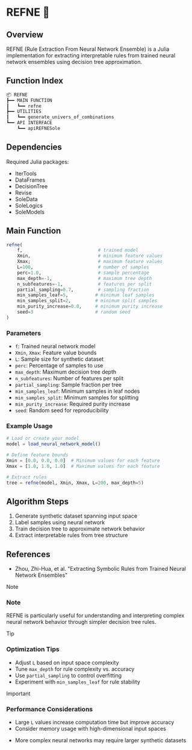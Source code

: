 # REFNE 🧠

## Overview

REFNE (Rule Extraction From Neural Network Ensemble) is a Julia implementation for extracting interpretable rules from trained neural network ensembles using decision tree approximation.

## Function Index

```.jl
📦 REFNE
┣━━ MAIN FUNCTION
┃   ┗━━ refne
┣━━ UTILITIES
┃   ┗━━ generate_univers_of_combinations
┗━━ API INTERFACE
    ┗━━ apiREFNESole
```

## Dependencies

Required Julia packages:
- IterTools
- DataFrames
- DecisionTree
- Revise
- SoleData
- SoleLogics
- SoleModels

## Main Function

```julia
refne(
    f,                            # trained model
    Xmin,                         # minimum feature values
    Xmax;                         # maximum feature values
    L=100,                        # number of samples
    perc=1.0,                     # sample percentage
    max_depth=-1,                 # maximum tree depth
    n_subfeatures=-1,             # features per split
    partial_sampling=0.7,         # sampling fraction
    min_samples_leaf=5,          # minimum leaf samples
    min_samples_split=2,         # minimum split samples
    min_purity_increase=0.0,     # minimum purity increase
    seed=3                       # random seed
)
```

### Parameters
- `f`: Trained neural network model
- `Xmin`, `Xmax`: Feature value bounds
- `L`: Sample size for synthetic dataset
- `perc`: Percentage of samples to use
- `max_depth`: Maximum decision tree depth
- `n_subfeatures`: Number of features per split
- `partial_sampling`: Sample fraction per tree
- `min_samples_leaf`: Minimum samples in leaf nodes
- `min_samples_split`: Minimum samples for splitting
- `min_purity_increase`: Required purity increase
- `seed`: Random seed for reproducibility

### Example Usage

```julia
# Load or create your model
model = load_neural_network_model()

# Define feature bounds
Xmin = [0.0, 0.0, 0.0]  # Minimum values for each feature
Xmax = [1.0, 1.0, 1.0]  # Maximum values for each feature

# Extract rules
tree = refne(model, Xmin, Xmax, L=200, max_depth=5)
```

## Algorithm Steps

1. Generate synthetic dataset spanning input space
2. Label samples using neural network
3. Train decision tree to approximate network behavior
4. Extract interpretable rules from tree structure

## References

- Zhou, Zhi-Hua, et al. "Extracting Symbolic Rules from Trained Neural Network Ensembles"

> [!NOTE]
> ### Note
> REFNE is particularly useful for understanding and interpreting complex neural network behavior through simpler decision tree rules.

> [!TIP]
> ### Optimization Tips
> - Adjust `L` based on input space complexity
> - Tune `max_depth` for rule complexity vs. accuracy
> - Use `partial_sampling` to control overfitting
> - Experiment with `min_samples_leaf` for rule stability

> [!IMPORTANT]
> ### Performance Considerations
> - Large `L` values increase computation time but improve accuracy
> - Consider memory usage with high-dimensional input spaces
- More complex neural networks may require larger synthetic datasets